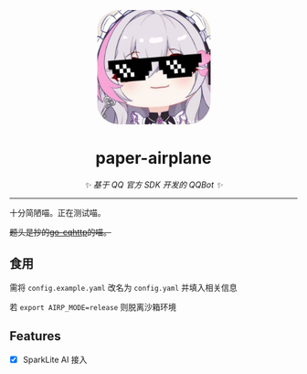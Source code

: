 <p align="center">
    <img src="avatar.png" width="200" height="200" alt="paper-airplane" style="border-radius: 40px 40px 40px 40px;">
</p>

<div align="center">

# paper-airplane

_✨ 基于 QQ 官方 SDK 开发的 QQBot ✨_

</div>

---

十分简陋喵。正在测试喵。

~~题头是抄的[go-cqhttp](https://github.com/Mrs4s/go-cqhttp)的喵。~~

## 食用

需将 `config.example.yaml` 改名为 `config.yaml` 并填入相关信息

若 `export AIRP_MODE=release` 则脱离沙箱环境

## Features

- [x] SparkLite AI 接入
